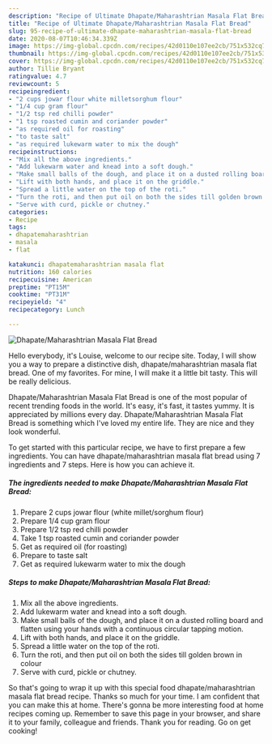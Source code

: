 ```yaml
---
description: "Recipe of Ultimate Dhapate/Maharashtrian Masala Flat Bread"
title: "Recipe of Ultimate Dhapate/Maharashtrian Masala Flat Bread"
slug: 95-recipe-of-ultimate-dhapate-maharashtrian-masala-flat-bread
date: 2020-08-07T10:46:34.339Z
image: https://img-global.cpcdn.com/recipes/42d0110e107ee2cb/751x532cq70/dhapatemaharashtrian-masala-flat-bread-recipe-main-photo.jpg
thumbnail: https://img-global.cpcdn.com/recipes/42d0110e107ee2cb/751x532cq70/dhapatemaharashtrian-masala-flat-bread-recipe-main-photo.jpg
cover: https://img-global.cpcdn.com/recipes/42d0110e107ee2cb/751x532cq70/dhapatemaharashtrian-masala-flat-bread-recipe-main-photo.jpg
author: Tillie Bryant
ratingvalue: 4.7
reviewcount: 5
recipeingredient:
- "2 cups jowar flour white milletsorghum flour"
- "1/4 cup gram flour"
- "1/2 tsp red chilli powder"
- "1 tsp roasted cumin and coriander powder"
- "as required oil for roasting"
- "to taste salt"
- "as required lukewarm water to mix the dough"
recipeinstructions:
- "Mix all the above ingredients."
- "Add lukewarm water and knead into a soft dough."
- "Make small balls of the dough, and place it on a dusted rolling board and flatten using your hands with a continuous circular tapping motion."
- "Lift with both hands, and place it on the griddle."
- "Spread a little water on the top of the roti."
- "Turn the roti, and then put oil on both the sides till golden brown in colour"
- "Serve with curd, pickle or chutney."
categories:
- Recipe
tags:
- dhapatemaharashtrian
- masala
- flat

katakunci: dhapatemaharashtrian masala flat 
nutrition: 160 calories
recipecuisine: American
preptime: "PT15M"
cooktime: "PT31M"
recipeyield: "4"
recipecategory: Lunch

---
```



![Dhapate/Maharashtrian Masala Flat Bread](https://img-global.cpcdn.com/recipes/42d0110e107ee2cb/751x532cq70/dhapatemaharashtrian-masala-flat-bread-recipe-main-photo.jpg)

Hello everybody, it's Louise, welcome to our recipe site. Today, I will show you a way to prepare a distinctive dish, dhapate/maharashtrian masala flat bread. One of my favorites. For mine, I will make it a little bit tasty. This will be really delicious.

Dhapate/Maharashtrian Masala Flat Bread is one of the most popular of recent trending foods in the world. It's easy, it's fast, it tastes yummy. It is appreciated by millions every day. Dhapate/Maharashtrian Masala Flat Bread is something which I've loved my entire life. They are nice and they look wonderful.




To get started with this particular recipe, we have to first prepare a few ingredients. You can have dhapate/maharashtrian masala flat bread using 7 ingredients and 7 steps. Here is how you can achieve it.

##### The ingredients needed to make Dhapate/Maharashtrian Masala Flat Bread:

1. Prepare 2 cups jowar flour (white millet/sorghum flour)
1. Prepare 1/4 cup gram flour
1. Prepare 1/2 tsp red chilli powder
1. Take 1 tsp roasted cumin and coriander powder
1. Get as required oil (for roasting)
1. Prepare to taste salt
1. Get as required lukewarm water to mix the dough




##### Steps to make Dhapate/Maharashtrian Masala Flat Bread:

1. Mix all the above ingredients.
1. Add lukewarm water and knead into a soft dough.
1. Make small balls of the dough, and place it on a dusted rolling board and flatten using your hands with a continuous circular tapping motion.
1. Lift with both hands, and place it on the griddle.
1. Spread a little water on the top of the roti.
1. Turn the roti, and then put oil on both the sides till golden brown in colour
1. Serve with curd, pickle or chutney.




So that's going to wrap it up with this special food dhapate/maharashtrian masala flat bread recipe. Thanks so much for your time. I am confident that you can make this at home. There's gonna be more interesting food at home recipes coming up. Remember to save this page in your browser, and share it to your family, colleague and friends. Thank you for reading. Go on get cooking!
